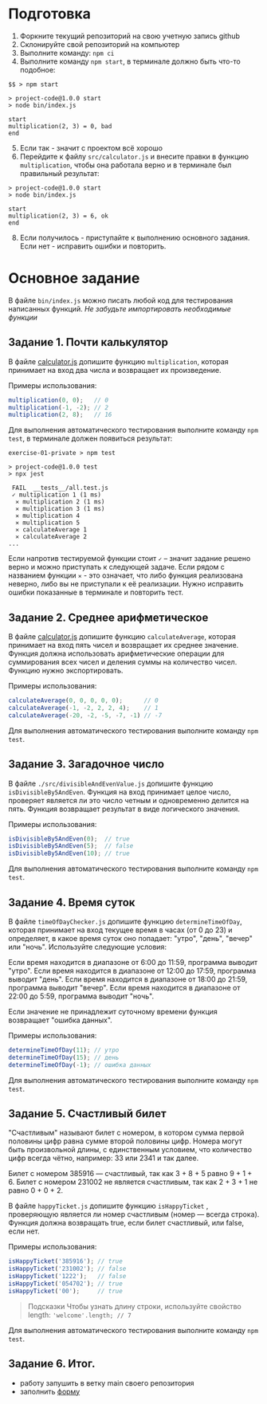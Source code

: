 # Подготовка

1. Форкните текущий репозиторий на свою учетную запись github
2. Склонируйте свой репозиторий на компьютер
3. Выполните команду: `npm ci`
4. Выполните команду `npm start`, в терминале должно быть что-то подобное:

```
$$ > npm start

> project-code@1.0.0 start
> node bin/index.js

start
multiplication(2, 3) = 0, bad
end
```
5. Если так - значит с проектом всё хорошо
6. Перейдите к файлу `src/calculator.js` и внесите правки в функцию `multiplication`, чтобы она работала верно и в терминале был правильный результат:

```
> project-code@1.0.0 start
> node bin/index.js

start
multiplication(2, 3) = 6, ok
end
```
8. Если получилось - приступайте к выполнению основного задания. Если нет - исправить ошибки и повторить.

# Основное задание

В файле `bin/index.js` можно писать любой код для тестирования написанных функций.
*Не забудьте импортировать необходимые функции*

## Задание 1. Почти калькулятор
В файле [calculator.js](./src/calculator.js) допишите функцию `multiplication`, которая принимает на вход два числа и возвращает их произведение.

Примеры использования:

```js
multiplication(0, 0);   // 0
multiplication(-1, -2); // 2
multiplication(2, 8);   // 16
```

Для выполнения автоматического тестирования выполните команду `npm test`, в терминале должен появиться результат:

```
exercise-01-private > npm test

> project-code@1.0.0 test
> npx jest

 FAIL  __tests__/all.test.js
 ✓ multiplication 1 (1 ms)
  ✕ multiplication 2 (1 ms)
  ✕ multiplication 3 (1 ms)
  ✕ multiplication 4
  ✕ multiplication 5
  ✕ calculateAverage 1
  ✕ calculateAverage 2
...
```
Если напротив тестируемой функции стоит `✓` – значит задание решено верно и можно приступать к следующей задаче. Если рядом с названием функции `✕` - это означает, что либо функция реализована неверно, либо вы не приступали к её реализации. Нужно исправить ошибки показанные в терминале и повторить тест.

## Задание 2. Среднее арифметическое
В файле [calculator.js](./src/calculator.js) допишите функцию `calculateAverage`, которая принимает на вход пять чисел и возвращает их среднее значение. Функция должна использовать арифметические операции для суммирования всех чисел и деления суммы на количество чисел. Функцию нужно экспортировать.

Примеры использования:

```js
calculateAverage(0, 0, 0, 0, 0);      // 0
calculateAverage(-1, -2, 2, 2, 4);    // 1
calculateAverage(-20, -2, -5, -7, -1) // -7
```
Для выполнения автоматического тестирования выполните команду `npm test`.

## Задание 3. Загадочное число
В файле `./src/divisibleAndEvenValue.js` допишите функцию `isDivisibleBy5AndEven`. Функция на вход принимает целое число, проверяет является ли это число четным и одновременно делится на пять. Функция возвращает результат в виде логического значения.

Примеры использования:

```js
isDivisibleBy5AndEven(0);  // true
isDivisibleBy5AndEven(5);  // false
isDivisibleBy5AndEven(10); // true
```
Для выполнения автоматического тестирования выполните команду `npm test`.

## Задание 4. Время суток
В файле `timeOfDayChecker.js` допишите функцию `determineTimeOfDay`, которая принимает на вход текущее время в часах (от 0 до 23) и определяет, в какое время суток оно попадает: "утро", "день", "вечер" или "ночь". Используйте следующие условия:

Если время находится в диапазоне от 6:00 до 11:59, программа выводит "утро".
Если время находится в диапазоне от 12:00 до 17:59, программа выводит "день".
Если время находится в диапазоне от 18:00 до 21:59, программа выводит "вечер".
Если время находится в диапазоне от 22:00 до 5:59, программа выводит "ночь".

Если значение не принадлежит суточному времени функция возвращает "ошибка данных".

Примеры использования:

```js
determineTimeOfDay(11); // утро
determineTimeOfDay(15); // день
determineTimeOfDay(-1); // ошибка данных
```
Для выполнения автоматического тестирования выполните команду `npm test`.

## Задание 5. Счастливый билет

"Счастливым" называют билет с номером, в котором сумма первой половины цифр равна сумме второй половины цифр. Номера могут быть произвольной длины, с единственным условием, что количество цифр всегда чётно, например: 33 или 2341 и так далее.

Билет с номером 385916 — счастливый, так как 3 + 8 + 5 равно 9 + 1 + 6. Билет с номером 231002 не является счастливым, так как 2 + 3 + 1 не равно 0 + 0 + 2.

В файле `happyTicket.js` допишите функцию `isHappyTicket` , проверяющую является ли номер счастливым (номер — всегда строка). Функция должна возвращать true, если билет счастливый, или false, если нет.

Примеры использования:

```js
isHappyTicket('385916'); // true
isHappyTicket('231002'); // false
isHappyTicket('1222');   // false
isHappyTicket('054702'); // true
isHappyTicket('00');     // true
```
> Подсказки
> Чтобы узнать длину строки, используйте свойство length:
  > `'welcome'.length; // 7`

Для выполнения автоматического тестирования выполните команду `npm test`.

## Задание 6. Итог.

- работу запушить в ветку main своего репозитория
- заполнить [форму](https://forms.gle/vuLK9pVcqLoKPUhx7)
